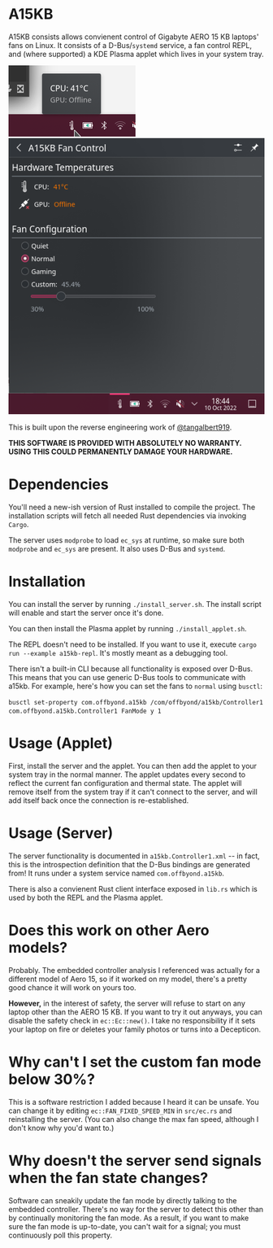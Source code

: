 # A15KB

A15KB consists allows convienent control of Gigabyte AERO 15 KB laptops' fans on Linux. 
It consists of a D-Bus/`systemd` service, a fan control REPL, and (where supported) a KDE Plasma applet
which lives in your system tray. 

![The Plasma applet displays CPU and GPU temps when not expanded.](./assets/docked.png)
![Expanding the Plasma applet lets you see and control the current fan mode.](./assets/expanded.png)

This is built upon the reverse engineering work of [@tangalbert919](https://github.com/tangalbert919/p37-ec-aero-15/).

**THIS SOFTWARE IS PROVIDED WITH ABSOLUTELY NO WARRANTY. USING THIS COULD PERMANENTLY DAMAGE YOUR HARDWARE.**

# Dependencies

You'll need a new-ish version of Rust installed to compile the project.
The installation scripts will fetch all needed Rust dependencies via invoking `Cargo`. 

The server uses `modprobe` to load `ec_sys` at runtime, so make sure both `modprobe` and `ec_sys` are present.
It also uses D-Bus and `systemd`.

# Installation

You can install the server by running `./install_server.sh`. 
The install script will enable and start the server once it's done.

You can then install the Plasma applet by running `./install_applet.sh`.

The REPL doesn't need to be installed. If you want to use it, execute `cargo run --example a15kb-repl`.
It's mostly meant as a debugging tool.

There isn't a built-in CLI because all functionality is exposed over D-Bus. 
This means that you can use generic D-Bus tools to communicate with a15kb. 
For example, here's how you can set the fans to `normal` using `busctl`:

`busctl set-property com.offbyond.a15kb /com/offbyond/a15kb/Controller1 com.offbyond.a15kb.Controller1 FanMode y 1`

# Usage (Applet)

First, install the server and the applet. You can then add the applet to your system tray in the normal manner.
The applet updates every second to reflect the current fan configuration and thermal state.
The applet will remove itself from the system tray if it can't connect to the server, and will add itself back
once the connection is re-established.

# Usage (Server)

The server functionality is documented in `a15kb.Controller1.xml` -- in fact, this is the introspection definition
that the D-Bus bindings are generated from! It runs under a system service named `com.offbyond.a15kb`. 

There is also a convienent Rust client interface exposed in `lib.rs` which is used by both the REPL and the Plasma applet.

# Does this work on other Aero models?

Probably. The embedded controller analysis I referenced was actually for a different model of Aero 15,
so if it worked on my model, there's a pretty good chance it will work on yours too. 

**However,** in the interest of safety, the server will refuse to start on any laptop other than the AERO 15 KB. 
If you want to try it out anyways, you can disable the safety check in `ec::Ec::new()`. 
I take no responsibility if it sets your laptop on fire or deletes your family photos or turns into a Decepticon.

# Why can't I set the custom fan mode below 30%?

This is a software restriction I added because I heard it can be unsafe. 
You can change it by editing `ec::FAN_FIXED_SPEED_MIN` in `src/ec.rs` and reinstalling the server.
(You can also change the max fan speed, although I don't know why you'd want to.)

# Why doesn't the server send signals when the fan state changes?

Software can sneakily update the fan mode by directly talking to the embedded controller.
There's no way for the server to detect this other than by continually monitoring the fan mode.
As a result, if you want to make sure the fan mode is up-to-date, you can't wait for a signal;
you must continuously poll this property.
